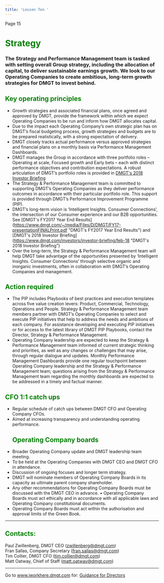 ```yaml
---
title: 'Lesson Ten '
---
```

Page 15

<font color="green"><H1>Strategy</h1></font>

### The Strategy and Performance Management team is tasked with setting overall Group strategy, including the allocation of capital, to deliver sustainable earnings growth. We look to our Operating Companies to create ambitious, long-term growth strategies for DMGT to invest behind.

<font color="green"><H2>Key operating principles</h2></font>

* Growth strategies and associated financial plans, once agreed and approved by DMGT, provide the framework within which we expect Operating Companies to be run and inform how DMGT allocates capital.
* Due to the impact each Operating Company’s own strategic plan has on DMGT’s fiscal budgeting process, growth strategies and budgets are to be prepared realistically,with a strong expectation of delivery.
* DMGT closely tracks actual performance versus approved strategies and financial plans on a monthly basis via Performance Management Dashboards.
* DMGT manages the Group in accordance with three portfolio roles – Operating at scale, Focused growth and Early bets – each with distinct performance objectives and contribution expectations. A robust articulation of DMGT’s portfolio roles is provided in
[DMGT's 2018 Investor Briefing](https://www.dmgt.com/investors/investor-briefing/feb-18 "DMGT's 2018 Investor Briefing")
* The Strategy & Performance Management team is committed to supporting DMGT’s Operating Companies as they deliver performance outcomes in accordance with their particular portfolio role. This support is provided through DMGT’s Performance Improvement Programme (PIP).
* DMGT’s long-term vision is ‘Intelligent Insights. Consumer Connections’, the intersection of our Consumer experience and our B2B opportunities. See 
[DMGT's FY2017 Year End Results]
(https://www.dmgt.com/~/media/Files/D/DMGT/FY17-presentationFINALPrint.pdf "DMGT's FY2017 Year End Results")
and [DMGT's 2018 Investor Briefing]
(https://www.dmgt.com/investors/investor-briefing/feb-18 "DMGT's 2018 Investor Briefing")
* Over the long-term, the Strategy & Performance Management team will help DMGT take advantage of the opportunities presented by ‘Intelligent Insights. Consumer Connections’ through selective organic and inorganic investments, often in collaboration with DMGT’s Operating Companies and management.

<font color="green"><H2>Action required</h2></font>

* The PIP includes Playbooks of best practices and execution templates across five value creation levers: Product, Commercial, Technology, Operations and People. Strategy & Performance Management team members partner with DMGT’s Operating Companies to select and execute PIP initiatives that help to addressthe needs and ambitions of each company. For assistance developing and executing PIP initiatives or for access to the latest library of DMGT PIP Playbooks, contact the Director, Strategy & Performance Management.
* Operating Company leadership are expected to keep the Strategy & Performance Management team informed of current strategic thinking and priorities, as well as any changes or challenges that may arise, through regular dialogue and updates. Monthly Performance Management Dashboards provide one regular touchpoint between Operating Company leadership and the Strategy & Performance Management team; questions arising from the Strategy & Performance Management team regarding the monthly dashboards are expected to be addressed in a timely and factual manner.


<font color="green"><H2>CFO 1:1 catch ups</h2></font>
* Regular schedule of catch ups between DMGT CFO and Operating Company CFOs.
* Aimed at increasing transparency and understanding operating performance.
<font color="green"><H2>Operating Company boards</h2></font>
* Broader Operating Company update and DMGT leadership team meeting.
* To be held at the Operating Companies with DMGT CEO and DMGT CFO in attendance.
* Discussion of ongoing focuses and longer term strategy.
* DMGT will nominate members of Operating Company Boards in its capacity as ultimate parent company shareholder.
* Any other recommendations for Operating Company Boards must be discussed with the DMGT CEO in advance.• Operating Company Boards must act ethically and in accordance with all applicable laws and Operating Company constitutional documents.
* Operating Company Boards must act within the authorisation and approval limits of the Green Book.
- - -
<font color="green"><H2>Contacts: </h2></font>
Paul Zwillenberg, DMGT CEO (<zwillenberg@dmgt.com>)
<br>
Fran Sallas, Company Secretary (<fran.sallas@dmgt.com>)
<br>
Tim Collier, DMGT CFO (<tim.collier@dmgt.com>)
<br>
Matt Oatway, Chief of Staff (<matt.oatway@dmgt.com>)
***
Go to www.iworkhere.dmgt.com for:
[Guidance for Directors](https://www.iworkhere.dmgt.com/member/login?destination=node/39%3Fpolicy_type%3D63 "Guidance for Directors")

